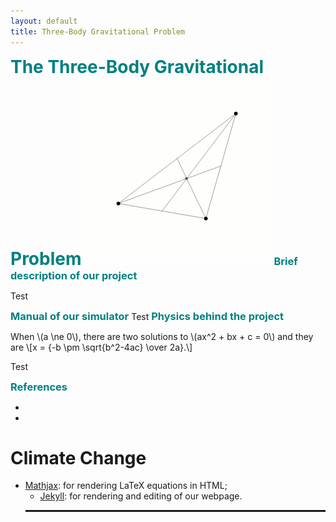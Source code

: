 ```yaml
---
layout: default
title: Three-Body Gravitational Problem
---
```


<h1 style="color: #008080;display:inline">The Three-Body Gravitational Problem</h1>

<img src="/mcgill/3body.gif" alt="Loading" title="Loading" class="center" />


<h3 style="color: #008080;display:inline">Brief description of our project</h3>

Test

<h3 style="color: #008080;display:inline">Manual of our simulator</h3>
Test
<h3 style="color: #008080;display:inline">Physics behind the project</h3>

<html>
<head>
  <meta charset="utf-8">
  <meta name="viewport" content="width=device-width">
  <title>MathJax example</title>
  <script src="https://polyfill.io/v3/polyfill.min.js?features=es6"></script>
  <script id="MathJax-script" async
          src="https://cdn.jsdelivr.net/npm/mathjax@3/es5/tex-mml-chtml.js">
  </script>
</head>
<body>
<p>
  When \(a \ne 0\), there are two solutions to \(ax^2 + bx + c = 0\) and they are
  \[x = {-b \pm \sqrt{b^2-4ac} \over 2a}.\]
</p>
</body>


Test
  
<h3 style="color: #008080;display:inline">References</h3> 
  
* 

*


  
<h1>Climate Change</h1>

<ul>
  <li> <a target="_blank" href="https://www.mathjax.org/">Mathjax</a>:
for rendering LaTeX equations in HTML;
    <ul>
      <li><a target="_blank" href="https://github.com/jekyll/jekyll">Jekyll</a>:
for rendering and editing of our webpage.</li>
    </ul>

    
<hr style="border: 1px solid" noshade>
  
